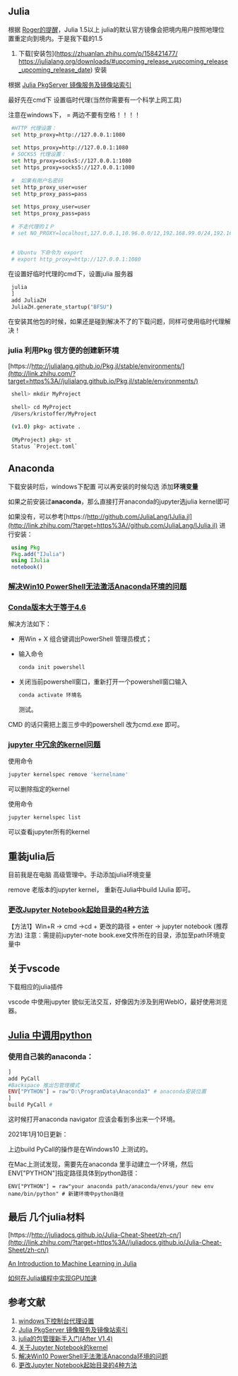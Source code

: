 ## **Julia**

根据 [Roger的提醒](https://zhuanlan.zhihu.com/p/157571582)，Julia 1.5以上 julia的默认官方镜像会把境内用户按照地理位置重定向到境内。于是我下载的1.5

1. 下载[安装包](https://zhuanlan.zhihu.com/p/158421477/ https://julialang.org/downloads/#upcoming_release_vupcoming_release_upcoming_release_date) 安装

根据 [Julia PkgServer 镜像服务及镜像站索引](http://link.zhihu.com/?target=https%3A//discourse.juliacn.com/t/topic/2969)

最好先在cmd下 设置临时代理(当然你需要有一个科学上网工具)

注意在windows下， = 两边不要有空格！！！！

```bash
 #HTTP 代理设置：
 set http_proxy=http://127.0.0.1:1080
 
 set https_proxy=http://127.0.0.1:1080
 # SOCKS5 代理设置：
 set http_proxy=socks5://127.0.0.1:1080
 set https_proxy=socks5://127.0.0.1:1080
 
 #  如果有用户名密码
 set http_proxy_user=user
 set http_proxy_pass=pass
 
 set https_proxy_user=user
 set https_proxy_pass=pass
 
 # 不走代理的ＩＰ
 # set NO_PROXY=localhost,127.0.0.1,10.96.0.0/12,192.168.99.0/24,192.168.39.0/24
 
 
 # Ubuntu 下命令为 export
 # export http_proxy=http://127.0.0.1:1080
```

在设置好临时代理的cmd下，设置julia 服务器

```bash
 julia
 ]
 add JuliaZH
 JuliaZH.generate_startup("BFSU")
```

在安装其他包的时候，如果还是碰到解决不了的下载问题，同样可使用临时代理解决！



### **julia 利用Pkg 很方便的创建新环境**

[https://http://julialang.github.io/Pkg.jl/stable/environments/](http://link.zhihu.com/?target=https%3A//julialang.github.io/Pkg.jl/stable/environments/)

```bash
 shell> mkdir MyProject
 
 shell> cd MyProject
 /Users/kristoffer/MyProject
 
 (v1.0) pkg> activate .
 
 (MyProject) pkg> st
 Status `Project.toml`
```

## **Anaconda**

下载安装时后，windows下配置 可以再安装的时候勾选 添加**环境变量**



如果之前安装过**anaconda**，那么直接打开anaconda的jupyter选julia kernel即可

如果没有，可以参考[https://http://github.com/JuliaLang/IJulia.jl](http://link.zhihu.com/?target=https%3A//github.com/JuliaLang/IJulia.jl) 进行安装：

```julia
 using Pkg
 Pkg.add("IJulia")
 using IJulia
 notebook()
```



### **[解决Win10 PowerShell无法激活Anaconda环境的问题](http://link.zhihu.com/?target=https%3A//www.cnblogs.com/dereen/p/ps_conda_env.html)**

### **[Conda版本大于等于4.6](http://link.zhihu.com/?target=https%3A//www.cnblogs.com/dereen/p/ps_conda_env.html%233974941405)**

解决方法如下：

- 用Win + X 组合键调出PowerShell 管理员模式；

- 输入命令

  ```powershell
  conda init powershell
  ```

  

- 关闭当前powershell窗口，重新打开一个powershell窗口输入

  ```powershell
  conda activate 环境名
  ```

  测试。

CMD 的话只需把上面三步中的powershell 改为cmd.exe 即可。



### **[jupyter 中冗余的kernel问题](https://zhuanlan.zhihu.com/p/81605893)**

使用命令

```powershell
jupyter kernelspec remove 'kernelname'
```

可以删除指定的kernel



使用命令

```powershell
jupyter kernelspec list
```

可以查看jupyter所有的kernel



## 重装julia后

目前我是在电脑 高级管理中。手动添加julia环境变量

remove 老版本的jupyter kernel， 重新在Julia中build IJulia 即可。

### **[更改Jupyter Notebook起始目录的4种方法](http://link.zhihu.com/?target=https%3A//blog.csdn.net/qq_33039859/article/details/54604533)**

【方法1】Win+R -> cmd ->cd + 更改的路径 + enter -> jupyter notebook (推荐方法) 注意：需提前jupyter-note book.exe文件所在的目录，添加至path环境变量中



## **关于vscode**

下载相应的julia插件



vscode 中使用jupyter 貌似无法交互，好像因为涉及到用WebIO，最好使用浏览器。



## [Julia 中调用python](https://zhuanlan.zhihu.com/p/41953244)

### 使用自己装的anaconda：

```julia
]
add PyCall
#Backspace 推出包管理模式
ENV["PYTHON"] = raw"D:\ProgramData\Anaconda3" # anaconda安装位置
]
build PyCall #
```

这时候打开anaconda navigator 应该会看到多出来一个环境。

2021年1月10日更新：

上边build PyCall的操作是在Windows10 上测试的。

在Mac上测试发现，需要先在anaconda 里手动建立一个环境，然后ENV["PYTHON"]指定路径具体到python路径：

```text
ENV["PYTHON"] = raw"your anaconda path/anaconda/envs/your new env name/bin/python" # 新建环境中python路径
```

## **最后 几个julia材料**

[https://http://juliadocs.github.io/Julia-Cheat-Sheet/zh-cn/](http://link.zhihu.com/?target=https%3A//juliadocs.github.io/Julia-Cheat-Sheet/zh-cn/)

[An Introduction to Machine Learning in Julia](http://link.zhihu.com/?target=https%3A//juliacomputing.com/blog/2016/09/28/knn-char-recognition.html)

[如何在Julia编程中实现GPU加速](http://link.zhihu.com/?target=https%3A//www.jiqizhixin.com/articles/102903)



## **参考文献**

1. [windows下控制台代理设置](http://link.zhihu.com/?target=https%3A//www.52dzd.com/2019/07/31/windows%E4%B8%8B%E6%8E%A7%E5%88%B6%E5%8F%B0%E4%BB%A3%E7%90%86%E8%AE%BE%E7%BD%AE/)
2. [Julia PkgServer 镜像服务及镜像站索引](http://link.zhihu.com/?target=https%3A//discourse.juliacn.com/t/topic/2969)
3. [julia的包管理新手入门(After V1.4)](http://link.zhihu.com/?target=https%3A//discourse.juliacn.com/t/topic/3333)
4. [关于Jupyter Notebook的kernel](https://zhuanlan.zhihu.com/p/81605893)
5. [解决Win10 PowerShell无法激活Anaconda环境的问题](http://link.zhihu.com/?target=https%3A//www.cnblogs.com/dereen/p/ps_conda_env.html)
6. [更改Jupyter Notebook起始目录的4种方法](http://link.zhihu.com/?target=https%3A//blog.csdn.net/qq_33039859/article/details/54604533)